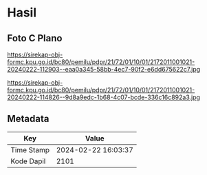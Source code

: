 # Hasil

## Foto C Plano

https://sirekap-obj-formc.kpu.go.id/bc80/pemilu/pdpr/21/72/01/10/01/2172011001021-20240222-112903--eaa0a345-58bb-4ec7-90f2-e6dd675622c7.jpg

https://sirekap-obj-formc.kpu.go.id/bc80/pemilu/pdpr/21/72/01/10/01/2172011001021-20240222-114826--9d8a9edc-1b68-4c07-bcde-336c16c892a3.jpg


## Metadata

| Key        | Value               |
| ---------- | ------------------- |
| Time Stamp | 2024-02-22 16:03:37 |
| Kode Dapil | 2101                |



